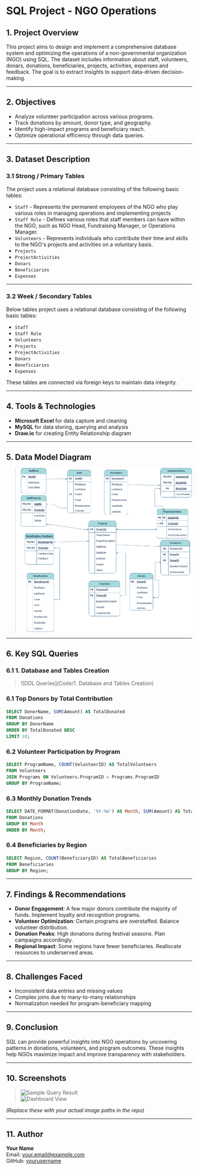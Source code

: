 
# SQL Project - NGO Operations

## 1. Project Overview

This project aims to design and implement a comprehensive database system and optimizing the operations of a non-governmental organization (NGO) using SQL. The dataset includes information about staff, volunteers, donars, donations, beneficiaries, projects, activities, expenses and feedback. The goal is to extract insights to support data-driven decision-making.

---

## 2. Objectives

- Analyze volunteer participation across various programs.
- Track donations by amount, donor type, and geography.
- Identify high-impact programs and beneficiary reach.
- Optimize operational efficiency through data queries.

---

## 3. Dataset Description
### 3.1 Strong / Primary Tables

The project uses a relational database consisting of the following basic tables:

- `Staff` - Represents the permanent employees of the NGO who play various roles in managing operations and implementing projects
- `Staff Role` - Defines various roles that staff members can have within the NGO, such as NGO Head, Fundraising Manager, or Operations Manager.
- `Volunteers` - Represents individuals who contribute their time and skills to the NGO's projects and activities on a voluntary basis.
- `Projects`
- `ProjectActivities`
- `Donars`
- `Beneficiaries`
- `Expenses`

---

### 3.2 Week / Secondary Tables

Below tables  project uses a relational database consisting of the following basic tables:

- `Staff`
- `Staff Role`
- `Volunteers`
- `Projects`
- `ProjectActivities`
- `Donars`
- `Beneficiaries`
- `Expenses`

These tables are connected via foreign keys to maintain data integrity.

---

## 4. Tools & Technologies

- **Microsoft Excel** for data capture and cleaning
- **MySQL** for data storing, querying and analysis
- **Draw.io** for creating Entity Relationship diagram
---

## 5. Data Model Diagram

> ![ER Diagram](Screenshots/NGOOperations.drawio.png)


---

## 6. Key SQL Queries


### 6.1 1. Database and Tables Creation
 > ![DDL Queries](Code/1. Database and Tables Creation)


### 6.1 Top Donors by Total Contribution
```sql
SELECT DonorName, SUM(Amount) AS TotalDonated
FROM Donations
GROUP BY DonorName
ORDER BY TotalDonated DESC
LIMIT 10;
```

### 6.2 Volunteer Participation by Program
```sql
SELECT ProgramName, COUNT(VolunteerID) AS TotalVolunteers
FROM Volunteers
JOIN Programs ON Volunteers.ProgramID = Programs.ProgramID
GROUP BY ProgramName;
```

### 6.3 Monthly Donation Trends
```sql
SELECT DATE_FORMAT(DonationDate, '%Y-%m') AS Month, SUM(Amount) AS Total
FROM Donations
GROUP BY Month
ORDER BY Month;
```

### 6.4 Beneficiaries by Region
```sql
SELECT Region, COUNT(BeneficiaryID) AS TotalBeneficiaries
FROM Beneficiaries
GROUP BY Region;
```

---

## 7. Findings & Recommendations

- **Donor Engagement**: A few major donors contribute the majority of funds. Implement loyalty and recognition programs.
- **Volunteer Optimization**: Certain programs are overstaffed. Balance volunteer distribution.
- **Donation Peaks**: High donations during festival seasons. Plan campaigns accordingly.
- **Regional Impact**: Some regions have fewer beneficiaries. Reallocate resources to underserved areas.

---

## 8. Challenges Faced

- Inconsistent data entries and missing values
- Complex joins due to many-to-many relationships
- Normalization needed for program-beneficiary mapping

---

## 9. Conclusion

SQL can provide powerful insights into NGO operations by uncovering patterns in donations, volunteers, and program outcomes. These insights help NGOs maximize impact and improve transparency with stakeholders.

---

## 10. Screenshots

> ![Sample Query Result](images/query-result-1.png)  
> ![Dashboard View](images/dashboard-sample.png)

*(Replace these with your actual image paths in the repo)*

---

## 11. Author

**Your Name**  
Email: your.email@example.com  
GitHub: [yourusername](https://github.com/yourusername)
